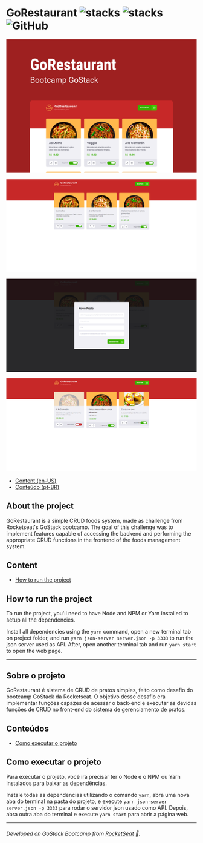 # GoRestaurant ![stacks](https://img.shields.io/badge/ReactJS-v16.13.1-brightgreen) ![stacks](https://img.shields.io/badge/Stack-Typescript-blue) ![GitHub](https://img.shields.io/github/license/legeannd/gostack-desafio-reactjs-crud)

<p align="center">
  <img src="uploads/capa.png"/>
</p>

<p align="center">
  <img src="uploads/dashboard-1.png"/>
</p>

<p align="center">
  <img src="uploads/dashboard-2.png"/>
</p>

<p align="center">
  <img src="uploads/dashboard-3.png"/>
</p>

* [Content (en-US)](#secao-en_us)
* [Conteúdo (pt-BR)](#secao-pt_br)

## About the project <a id="secao-en_us"></a>

GoRestaurant is a simple CRUD foods system, made as challenge from Rocketseat's GoStack bootcamp. The goal of this challenge was to implement features capable of accessing the backend and performing the appropriate CRUD functions in the frontend of the foods management system.

## Content
  * [How to run the project](#installation)

## How to run the project <a id="installation"></a>
To run the project, you'll need to have Node and NPM or Yarn installed to setup all the dependencies.

Install all dependencies using the `yarn` command, open a new terminal tab on project folder, and run `yarn json-server server.json -p 3333` to run the json server used as API. After, open another terminal tab and run `yarn start` to open the web page.

---

## Sobre o projeto <a id="secao-pt_br"></a>

GoRestaurant é sistema de CRUD de pratos simples, feito como desafio do bootcamp GoStack da Rocketseat. O objetivo desse desafio era implementar funções capazes de acessar o back-end e executar as devidas funções de CRUD no front-end do sistema de gerenciamento de pratos.

## Conteúdos
  * [Como executar o projeto](#instalacao)

## Como executar o projeto <a id="instalacao"></a>
Para executar o projeto, você irá precisar ter o Node e o NPM ou Yarn instalados para baixar as dependências.

Instale todas as dependencias utilizando o comando `yarn`, abra uma nova aba do terminal na pasta do projeto, e execute `yarn json-server server.json -p 3333` para rodar o servidor json usado como API. Depois, abra outra aba do terminal e execute `yarn start` para abrir a página web.

---
###### Developed on GoStack Bootcamp from [RocketSeat](https://rocketseat.com.br) :rocket:.
